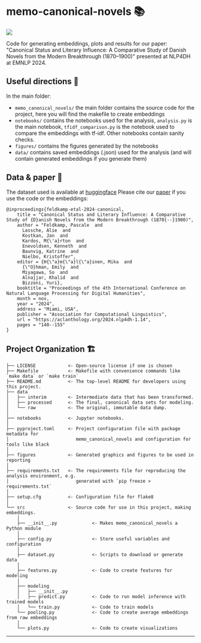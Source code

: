 # memo-canonical-novels 📚

<a target="_blank" href="https://cookiecutter-data-science.drivendata.org/">
    <img src="https://img.shields.io/badge/CCDS-Project%20template-328F97?logo=cookiecutter" />
</a>

Code for generating embeddings, plots and results for our paper: "Canonical Status and Literary Influence: A Comparative Study of Danish
Novels from the Modern Breakthrough (1870–1900)" presented at NLP4DH at EMNLP 2024.

## Useful directions 📌

In the main folder:
- `memo_canonical_novels/` the main folder contains the source code for the project, here you will find the makefile to create embeddings
- `notebooks/` contains the notebooks used for the analysis, `analysis.py` is the main notebook, `tfidf_comparison.py` is the notebook used to compare the embeddings with tf-idf. Other notebooks contain sanity checks.
- `figures/` contains the figures generated by the notebooks
- `data/` contains saved embeddings (.json) used for the analysis (and will contain generated embeddings if you generate them)

## Data & paper 📝

The dataset used is available at [huggingface](https://huggingface.co/datasets/MiMe-MeMo/Corpus-v1.1)
Please cite our [paper](https://aclanthology.org/2024.nlp4dh-1.14.pdf) if you use the code or the embeddings:

```
@inproceedings{feldkamp-etal-2024-canonical,
    title = "Canonical Status and Literary Influence: A Comparative Study of {D}anish Novels from the Modern Breakthrough (1870{--}1900)",
    author = "Feldkamp, Pascale  and
      Lassche, Alie  and
      Kostkan, Jan  and
      Kardos, M{\'a}rton  and
      Enevoldsen, Kenneth  and
      Baunvig, Katrine  and
      Nielbo, Kristoffer",
    editor = {H{\"a}m{\"a}l{\"a}inen, Mika  and
      {\"O}hman, Emily  and
      Miyagawa, So  and
      Alnajjar, Khalid  and
      Bizzoni, Yuri},
    booktitle = "Proceedings of the 4th International Conference on Natural Language Processing for Digital Humanities",
    month = nov,
    year = "2024",
    address = "Miami, USA",
    publisher = "Association for Computational Linguistics",
    url = "https://aclanthology.org/2024.nlp4dh-1.14",
    pages = "140--155"
}
```

## Project Organization 🏗️

```
├── LICENSE            <- Open-source license if one is chosen
├── Makefile           <- Makefile with convenience commands like `make data` or `make train`
├── README.md          <- The top-level README for developers using this project.
├── data
│   ├── interim        <- Intermediate data that has been transformed.
│   ├── processed      <- The final, canonical data sets for modeling.
│   └── raw            <- The original, immutable data dump.
│
├── notebooks          <- Jupyter notebooks.
│
├── pyproject.toml     <- Project configuration file with package metadata for 
│                         memo_canonical_novels and configuration for tools like black
│
├── figures            <- Generated graphics and figures to be used in reporting
│
├── requirements.txt   <- The requirements file for reproducing the analysis environment, e.g.
│                         generated with `pip freeze > requirements.txt`
│
├── setup.cfg          <- Configuration file for flake8
│
└── src                <- Source code for use in this project, making embeddings.
    │
    ├── __init__.py             <- Makes memo_canonical_novels a Python module
    │
    ├── config.py               <- Store useful variables and configuration
    │
    ├── dataset.py              <- Scripts to download or generate data
    │
    ├── features.py             <- Code to create features for modeling
    │
    ├── modeling                
    │   ├── __init__.py 
    │   ├── predict.py          <- Code to run model inference with trained models          
    │   └── train.py            <- Code to train models
    └── pooling.py              <- Code to create average embeddings from raw embeddings
    │
    └── plots.py                <- Code to create visualizations
```

--------

